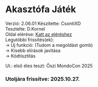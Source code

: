 # Akasztófa Játék
Verzió: 2.06.01 
Készítette: CsontiXD  
Tesztelte: D.Kornel  
Oldal elérése: [Katt az eléréshez](https://csonti490.github.io/akasztofa/)  
Legutóbbi frissítés(ek):  
-> Új funkció: (Tudom a megoldást gomb)  
-> Kisebb elírások javítása  
-> Kódtisztítás

UI.: első éles teszt: Őszi MondoCon 2025
  
### Utoljára frissítve: 2025.10.27.

